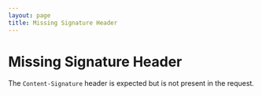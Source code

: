 ```yaml
---
layout: page
title: Missing Signature Header
---
```


# Missing Signature Header

The `Content-Signature` header is expected but is not present in the request.
